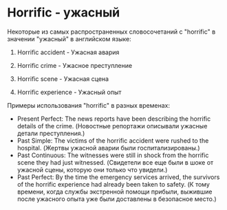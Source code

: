 # Horrific - ужасный




Некоторые из самых распространенных словосочетаний с "horrific" в значении "ужасный" в английском языке:

1. Horrific accident - Ужасная авария

2. Horrific crime - Ужасное преступление

3. Horrific scene - Ужасная сцена

4. Horrific experience - Ужасный опыт

Примеры использования "horrific" в разных временах:

- Present Perfect: The news reports have been describing the horrific details of the crime. (Новостные репортажи описывали ужасные детали преступления.)
- Past Simple: The victims of the horrific accident were rushed to the hospital. (Жертвы ужасной аварии были госпитализированы.)
- Past Continuous: The witnesses were still in shock from the horrific scene they had just witnessed. (Свидетели все еще были в шоке от ужасной сцены, которую они только что увидели.)
- Past Perfect: By the time the emergency services arrived, the survivors of the horrific experience had already been taken to safety. (К тому времени, когда службы экстренной помощи прибыли, выжившие после ужасного опыта уже были доставлены в безопасное место.)